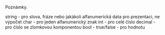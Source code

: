Poznámky.

string - pro slova, fráze nebo jakákoli alfanumerická data pro prezentaci, ne výpočet
char - pro jeden alfanumerický znak
int - pro celé číslo
decimal - pro číslo se zlomkovou komponentou
bool - true/false - pro hodnotu
